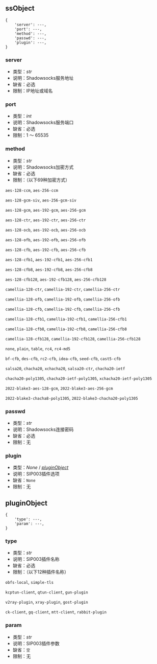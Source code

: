 ## ssObject

```
{
    'server': ---,
    'port': ---,
    'method': ---,
    'passwd': ---,
    'plugin': ---,
}
```

### server

+ 类型：*str*
+ 说明：Shadowsocks服务地址
+ 缺省：必选
+ 限制：IP地址或域名

### port

+ 类型：*int*
+ 说明：Shadowsocks服务端口
+ 缺省：必选
+ 限制：1 ～ 65535

### method

+ 类型：*str*
+ 说明：Shadowsocks加密方式
+ 缺省：必选
+ 限制：（以下69种加密方式）

`aes-128-ccm`, `aes-256-ccm`

`aes-128-gcm-siv`, `aes-256-gcm-siv`

`aes-128-gcm`, `aes-192-gcm`, `aes-256-gcm`

`aes-128-ctr`, `aes-192-ctr`, `aes-256-ctr`

`aes-128-ocb`, `aes-192-ocb`, `aes-256-ocb`

`aes-128-ofb`, `aes-192-ofb`, `aes-256-ofb`

`aes-128-cfb`, `aes-192-cfb`, `aes-256-cfb`

`aes-128-cfb1`, `aes-192-cfb1`, `aes-256-cfb1`

`aes-128-cfb8`, `aes-192-cfb8`, `aes-256-cfb8`

`aes-128-cfb128`, `aes-192-cfb128`, `aes-256-cfb128`

`camellia-128-ctr`, `camellia-192-ctr`, `camellia-256-ctr`

`camellia-128-ofb`, `camellia-192-ofb`, `camellia-256-ofb`

`camellia-128-cfb`, `camellia-192-cfb`, `camellia-256-cfb`

`camellia-128-cfb1`, `camellia-192-cfb1`, `camellia-256-cfb1`

`camellia-128-cfb8`, `camellia-192-cfb8`, `camellia-256-cfb8`

`camellia-128-cfb128`, `camellia-192-cfb128`, `camellia-256-cfb128`

`none`, `plain`, `table`, `rc4`, `rc4-md5`

`bf-cfb`, `des-cfb`, `rc2-cfb`, `idea-cfb`, `seed-cfb`, `cast5-cfb`

`salsa20`, `chacha20`, `xchacha20`, `salsa20-ctr`, `chacha20-ietf`

`chacha20-poly1305`, `chacha20-ietf-poly1305`, `xchacha20-ietf-poly1305`

`2022-blake3-aes-128-gcm`, `2022-blake3-aes-256-gcm`

`2022-blake3-chacha8-poly1305`, `2022-blake3-chacha20-poly1305`

### passwd

+ 类型：*str*
+ 说明：Shadowsocks连接密码
+ 缺省：必选
+ 限制：无

### plugin

+ 类型：*None* / [*pluginObject*](#pluginobject)
+ 说明：SIP003插件选项
+ 缺省：`None`
+ 限制：无

## pluginObject

```
{
    'type': ---,
    'param': ---,
}
```

### type

+ 类型：*str*
+ 说明：SIP003插件名称
+ 缺省：必选
+ 限制：（以下12种插件名称）

`obfs-local`, `simple-tls`

`kcptun-client`, `qtun-client`, `gun-plugin`

`v2ray-plugin`, `xray-plugin`, `gost-plugin`

`ck-client`, `gq-client`, `mtt-client`, `rabbit-plugin`

### param

+ 类型：*str*
+ 说明：SIP003插件参数
+ 缺省：`空`
+ 限制：无
